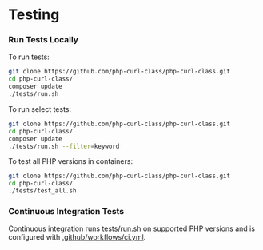 # Testing

### Run Tests Locally

To run tests:

```bash
git clone https://github.com/php-curl-class/php-curl-class.git
cd php-curl-class/
composer update
./tests/run.sh
```

To run select tests:

```bash
git clone https://github.com/php-curl-class/php-curl-class.git
cd php-curl-class/
composer update
./tests/run.sh --filter=keyword
```

To test all PHP versions in containers:

```bash
git clone https://github.com/php-curl-class/php-curl-class.git
cd php-curl-class/
./tests/test_all.sh
```

### Continuous Integration Tests

Continuous integration runs [tests/run.sh](https://github.com/php-curl-class/php-curl-class/blob/master/tests/run.sh) on supported PHP versions and is configured with [.github/workflows/ci.yml](https://github.com/php-curl-class/php-curl-class/blob/master/.github/workflows/ci.yml).
